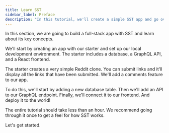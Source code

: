 ```yaml
---
title: Learn SST
sidebar_label: Preface
description: "In this tutorial, we'll create a simple SST app and go over some of its key concepts."
---
```


In this section, we are going to build a full-stack app with SST and learn about its key concepts.

We'll start by creating an app with our starter and set up our local development environment. The starter includes a database, a GraphQL API, and a React frontend.

The starter creates a very simple Reddit clone. You can submit links and it'll display all the links that have been submitted. We'll add a comments feature to our app.

To do this, we'll start by adding a new database table. Then we'll add an API to our GraphQL endpoint. Finally, we'll connect it to our frontend. And deploy it to the world!

The entire tutorial should take less than an hour. We recommend going through it once to get a feel for how SST works.

Let's get started.
